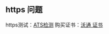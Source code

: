 ## https 问题

https测试：[ATS检测](https://www.qcloud.com/product/ssl?lang=en)
购买证书：[沃通 证书](http://www.wosign.com/marketing/ios_setting_https.htm)